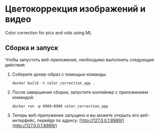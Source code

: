 # Цветокоррекция изображений и видео

Color correction for pics and vids using ML

Сборка и запуск
-----------------

Чтобы запустить веб-приложение, необходимо выполнить следующие действия:

1. Соберите докер-образ с помощью команды:

   ```
   docker build -t color_correction_app .
   ```

2. После завершения сборки, запустите контейнер с приложением командой:

   ```
   docker run -p 8989:8989 color_correction_app
   ```

3. Теперь веб-приложение запущено и вы можете открыть его веб-интерфейс, перейдя по адресу:
   [http://127.0.0.1:8989/](http://127.0.0.1:8989/)
